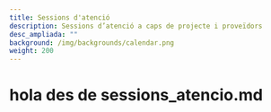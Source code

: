 ```yaml
---
title: Sessions d'atenció
description: Sessions d’atenció a caps de projecte i proveïdors
desc_ampliada: ""
background: /img/backgrounds/calendar.png
weight: 200
---
```

# hola des de sessions_atencio.md
